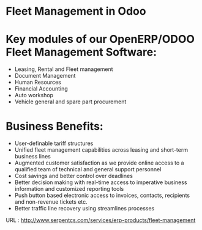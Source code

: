# Fleet Management in Odoo

# Key modules of our OpenERP/ODOO Fleet Management Software:
- Leasing, Rental and Fleet management
- Document Management
- Human Resources
- Financial Accounting
- Auto workshop
- Vehicle general and spare part procurement
 

# Business Benefits:

- User-definable tariff structures
- Unified fleet management capabilities across leasing and short-term business lines
- Augmented customer satisfaction as we provide online access to a qualified team of technical and general support personnel
- Cost savings and better control over deadlines
- Better decision making with real-time access to imperative business information and customized reporting tools
- Push button based electronic access to invoices, contacts, recipients and non-revenue tickets etc.
- Better traffic line recovery using streamlines processes


URL : http://www.serpentcs.com/services/erp-products/fleet-management
